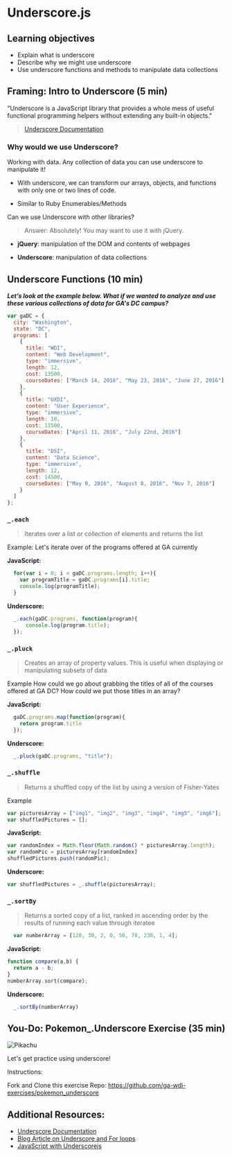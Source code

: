 # Underscore.js

## Learning objectives

* Explain what is underscore
* Describe why we might use underscore
* Use underscore functions and methods to manipulate data collections

## Framing: Intro to Underscore (5 min)

"Underscore is a JavaScript library that provides a whole mess of useful functional programming helpers without extending any built-in objects."
> [Underscore Documentation](http://underscorejs.org/)


### Why would we use Underscore?

Working with data. Any collection of data you can use underscore to manipulate it!

* With underscore, we can transform our arrays, objects, and functions with only one or two lines of code.

* Similar to Ruby Enumerables/Methods


Can we use Underscore with other libraries?

  >Answer: Absolutely! You may want to use it with jQuery.

  * **jQuery**: manipulation of the DOM and contents of webpages

  * **Underscore**: manipulation of data collections

  <!-- Underscore will help us manipulate data that jQuery uses in DOM -->

## Underscore Functions (10 min)

***Let’s look at the example below. What if we wanted to analyze and use these various collections of data for GA's DC campus?***

```js
var gaDC = {
  city: "Washington",
  state: "DC",
  programs: [
    {
      title: "WDI",
      content: "Web Development",
      type: "immersive",
      length: 12,
      cost: 13500,
      courseDates: ["March 14, 2016", "May 23, 2016", "June 27, 2016"]
    },
    {
      title: "UXDI",
      content: "User Experience",
      type: "immersive",
      length: 10,
      cost: 11500,
      courseDates: ["April 11, 2016", "July 22nd, 2016"]
    },
    {
      title: "DSI",
      content: "Data Science",
      type: "immersive",
      length: 12,
      cost: 14500,
      courseDates: ["May 9, 2016", "August 8, 2016", "Nov 7, 2016"]
    }
  ]
};
```

### ```_.each```
>Iterates over a list or collection of elements and returns the list

Example:
Let's iterate over of the programs offered at GA currently

**JavaScript:**

```js
  for(var i = 0; i < gaDC.programs.length; i++){
    var programTitle = gaDC.programs[i].title;
    console.log(programTitle);
  }
```

**Underscore:**

```js
  _.each(gaDC.programs, function(program){
      console.log(program.title);
  });
```

### ```_.pluck ```

>Creates an array of property values. This is useful when displaying or manipulating subsets of data

Example
How could we go about grabbing the titles of all of the courses offered at GA DC? How could we put those titles in an array?

**JavaScript:**

```js
  gaDC.programs.map(function(program){
    return program.title
  });
```

**Underscore:**

```js
  _.pluck(gaDC.programs, "title");
```

### ```_.shuffle```

>Returns a shuffled copy of the list by using a version of Fisher-Yates

Example
```js
var picturesArray = ["img1", "img2", "img3", "img4", "img5", "img6"];
var shuffledPictures = [];
```

**JavaScript:**

```js
var randomIndex = Math.floor(Math.random() * picturesArray.length);
var randomPic = picturesArray[randomIndex]
shuffledPictures.push(randomPic);
```

**Underscore:**

```js
var shuffledPictures = _.shuffle(picturesArray);
```

### ```_.sortBy```

>Returns a sorted copy of a list, ranked in ascending order by the results of running each value through iteratee

```js
  var numberArray = [120, 30, 2, 0, 56, 78, 230, 1, 4];
```
**JavaScript:**

```js
function compare(a,b) {
  return a - b;
}
numberArray.sort(compare);
```
**Underscore:**

```js
  _.sortBy(numberArray)
```

## You-Do: Pokemon_.Underscore Exercise (35 min)

![Pikachu](http://media.giphy.com/media/KdJFsGqetCf9S/giphy.gif)

Let's get practice using underscore!

Instructions:

Fork and Clone this exercise Repo:
https://github.com/ga-wdi-exercises/pokemon_underscore

## Additional Resources:
* [Underscore Documentation](http://underscorejs.org/)
* [Blog Article on Underscore and For loops](http://joelhooks.com/blog/2014/02/06/stop-writing-for-loops-start-using-underscorejs/)
* [JavaScript with Underscorejs](http://singlebrook.com/blog/simplify-your-javascript-with-underscorejs)
